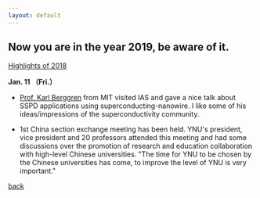 ```yaml
---
layout: default
---
```


## Now you are in the year 2019, be aware of it.
[Highlights of 2018](https://saiilc.github.io/homepage/blog_2018.html)

**Jan. 11 （Fri.）**
* [Prof. Karl Berggren](http://www.rle.mit.edu/people/directory/karl-berggren/) from MIT visited IAS and gave a nice talk about SSPD applications using superconducting-nanowire. I like some of his ideas/impressions of the superconductivity community.

* 1st China section exchange meeting has been held. YNU's president, vice president and 20 professors attended this meeting and had some discussions over the promotion of research and education collaboration with high-level Chinese universities. "The time for YNU to be chosen by the Chinese universities has come, to improve the level of YNU is very important."

[back](./)
